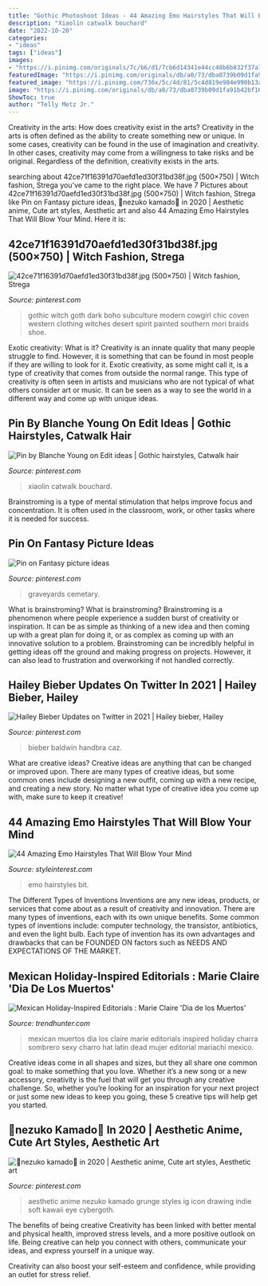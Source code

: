 ```yaml
---
title: "Gothic Photoshoot Ideas - 44 Amazing Emo Hairstyles That Will Blow Your Mind"
description: "Xiaolin catwalk bouchard"
date: "2022-10-20"
categories:
- "ideas"
tags: ["ideas"]
images:
- "https://i.pinimg.com/originals/7c/b6/d1/7cb6d14341e44cc48b6b832f37a7b0cb.jpg"
featuredImage: "https://i.pinimg.com/originals/db/a0/73/dba0739b09d1fa91b42bf16faab02f8f.jpg"
featured_image: "https://i.pinimg.com/736x/5c/4d/81/5c4d819e904e990b13af7e3e944b0264--western-gothic-gothic-cowgirl.jpg"
image: "https://i.pinimg.com/originals/db/a0/73/dba0739b09d1fa91b42bf16faab02f8f.jpg"
ShowToc: true
author: "Telly Metz Jr."
---
```



Creativity in the arts: How does creativity exist in the arts?
Creativity in the arts is often defined as the ability to create something new or unique. In some cases, creativity can be found in the use of imagination and creativity. In other cases, creativity may come from a willingness to take risks and be original. Regardless of the definition, creativity exists in the arts.

	

		
searching about 42ce71f16391d70aefd1ed30f31bd38f.jpg (500×750) | Witch fashion, Strega you've came to the right place. We have 7 Pictures about 42ce71f16391d70aefd1ed30f31bd38f.jpg (500×750) | Witch fashion, Strega like Pin on Fantasy picture ideas, 🌸nezuko kamado🌸 in 2020 | Aesthetic anime, Cute art styles, Aesthetic art and also 44 Amazing Emo Hairstyles That Will Blow Your Mind. Here it is:
		
    
## 42ce71f16391d70aefd1ed30f31bd38f.jpg (500×750) | Witch Fashion, Strega

<img loading=lazy src="https://i.pinimg.com/736x/5c/4d/81/5c4d819e904e990b13af7e3e944b0264--western-gothic-gothic-cowgirl.jpg" onerror="this.onerror=null;this.src='https://tse3.mm.bing.net/th?id=OIP.FvWgxRO3Fzd-IiHDHmLY1QHaLH&amp;pid=15.1';" alt="42ce71f16391d70aefd1ed30f31bd38f.jpg (500×750) | Witch fashion, Strega">

_Source: pinterest.com_

>gothic witch goth dark boho subculture modern cowgirl chic coven western clothing witches desert spirit painted southern mori braids shoe. 

	

Exotic creativity: What is it?
Creativity is an innate quality that many people struggle to find. However, it is something that can be found in most people if they are willing to look for it. Exotic creativity, as some might call it, is a type of creativity that comes from outside the normal range. This type of creativity is often seen in artists and musicians who are not typical of what others consider art or music. It can be seen as a way to see the world in a different way and come up with unique ideas.

    
## Pin By Blanche Young On Edit Ideas | Gothic Hairstyles, Catwalk Hair

<img loading=lazy src="https://i.pinimg.com/originals/db/a0/73/dba0739b09d1fa91b42bf16faab02f8f.jpg" onerror="this.onerror=null;this.src='https://tse2.mm.bing.net/th?id=OIP.13n2CCvJfYZGL7QOkqHP-QHaLD&amp;pid=15.1';" alt="Pin by Blanche Young on Edit ideas | Gothic hairstyles, Catwalk hair">

_Source: pinterest.com_

>xiaolin catwalk bouchard. 

	

Brainstroming is a type of mental stimulation that helps improve focus and concentration. It is often used in the classroom, work, or other tasks where it is needed for success.

    
## Pin On Fantasy Picture Ideas

<img loading=lazy src="https://i.pinimg.com/736x/ba/10/05/ba1005081cebdedb453d215f7f83b53c--graveyards-alter.jpg" onerror="this.onerror=null;this.src='https://tse2.mm.bing.net/th?id=OIP.JBQpn6t1-cg5UsxKRhOZpgHaLH&amp;pid=15.1';" alt="Pin on Fantasy picture ideas">

_Source: pinterest.com_

>graveyards cemetary. 

	

What is brainstroming?
What is brainstroming? Brainstroming is a phenomenon where people experience a sudden burst of creativity or inspiration. It can be as simple as thinking of a new idea and then coming up with a great plan for doing it, or as complex as coming up with an innovative solution to a problem. Brainstroming can be incredibly helpful in getting ideas off the ground and making progress on projects. However, it can also lead to frustration and overworking if not handled correctly.

    
## Hailey Bieber Updates On Twitter In 2021 | Hailey Bieber, Hailey

<img loading=lazy src="https://i.pinimg.com/originals/7c/b6/d1/7cb6d14341e44cc48b6b832f37a7b0cb.jpg" onerror="this.onerror=null;this.src='https://tse2.mm.bing.net/th?id=OIP.IAh4PaM0vBoew3FL2bDahgHaNK&amp;pid=15.1';" alt="Hailey Bieber Updates on Twitter in 2021 | Hailey bieber, Hailey">

_Source: pinterest.com_

>bieber baldwin handbra caz. 

	

What are creative ideas?
Creative ideas are anything that can be changed or improved upon. There are many types of creative ideas, but some common ones include designing a new outfit, coming up with a new recipe, and creating a new story. No matter what type of creative idea you come up with, make sure to keep it creative!

    
## 44 Amazing Emo Hairstyles That Will Blow Your Mind

<img loading=lazy src="https://www.styleinterest.com/wp-content/uploads/2015/08/emo-hairstyles-34.jpg" onerror="this.onerror=null;this.src='https://tse3.mm.bing.net/th?id=OIP.E6Ty0wps9Qzho_YpcAn2TQHaJ4&amp;pid=15.1';" alt="44 Amazing Emo Hairstyles That Will Blow Your Mind">

_Source: styleinterest.com_

>emo hairstyles bit. 

	

The Different Types of Inventions
Inventions are any new ideas, products, or services that come about as a result of creativity and innovation. There are many types of inventions, each with its own unique benefits. Some common types of inventions include: computer technology, the transistor, antibiotics, and even the light bulb. Each type of invention has its own advantages and drawbacks that can be FOUNDED ON factors such as NEEDS AND EXPECTATIONS OF THE MARKET.

    
## Mexican Holiday-Inspired Editorials : Marie Claire &#039;Dia De Los Muertos&#039;

<img loading=lazy src="http://cdn.trendhunterstatic.com/thumbs/marie-claire-dia-de-los-muertos.jpeg" onerror="this.onerror=null;this.src='https://tse2.mm.bing.net/th?id=OIP.4CCLLTSfOBuup4sWY0xUbwHaLH&amp;pid=15.1';" alt="Mexican Holiday-Inspired Editorials : Marie Claire &#039;Dia de los Muertos&#039;">

_Source: trendhunter.com_

>mexican muertos dia los claire marie editorials inspired holiday charra sombrero sexy charro hat latin dead mujer editorial mariachi mexico. 

	

Creative ideas come in all shapes and sizes, but they all share one common goal: to make something that you love. Whether it’s a new song or a new accessory, creativity is the fuel that will get you through any creative challenge. So, whether you’re looking for an inspiration for your next project or just some new ideas to keep you going, these 5 creative tips will help get you started.

    
## 🌸nezuko Kamado🌸 In 2020 | Aesthetic Anime, Cute Art Styles, Aesthetic Art

<img loading=lazy src="https://i.pinimg.com/736x/b3/42/89/b3428982508f4851086cdb30d678a874.jpg" onerror="this.onerror=null;this.src='https://tse2.mm.bing.net/th?id=OIP.BC2wsoFr_H6xT6UaEz09mwHaHk&amp;pid=15.1';" alt="🌸nezuko kamado🌸 in 2020 | Aesthetic anime, Cute art styles, Aesthetic art">

_Source: pinterest.com_

>aesthetic anime nezuko kamado grunge styles ig icon drawing indie soft kawaii eye cybergoth. 

	

The benefits of being creative
Creativity has been linked with better mental and physical health, improved stress levels, and a more positive outlook on life.
Being creative can help you connect with others, communicate your ideas, and express yourself in a unique way.

Creativity can also boost your self-esteem and confidence, while providing an outlet for stress relief.

